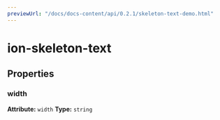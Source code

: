 ```yaml
---
previewUrl: "/docs/docs-content/api/0.2.1/skeleton-text-demo.html"
---
```

# ion-skeleton-text



<h2>Properties</h2> 

<dl>
<dt>
<h3>width</h3> 
<strong>Attribute:</strong>  <code>width</code>
<strong>Type:</strong> <code>string</code>
</dt>
<dd></dd>

</dl>


